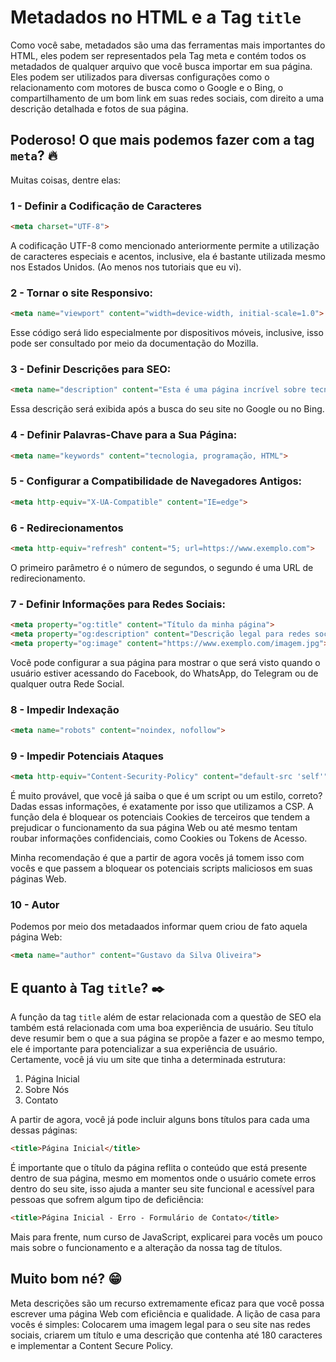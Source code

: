 # Metadados no HTML e a Tag `title`

Como você sabe, metadados são uma das ferramentas mais importantes do HTML, eles podem ser representados pela Tag meta e contém todos os metadados de qualquer arquivo que você busca importar em sua página. Eles podem ser utilizados para diversas configurações como o relacionamento com motores de busca como o Google e o Bing, o compartilhamento de um bom link em suas redes sociais, com direito a uma descrição detalhada e fotos de sua página. 

## Poderoso! O que mais podemos fazer com a tag `meta`? 🔥

Muitas coisas, dentre elas:

### 1 - Definir a Codificação de Caracteres

``` html
<meta charset="UTF-8">
```

A codificação UTF-8 como mencionado anteriormente permite a utilização de caracteres especiais e acentos, inclusive, ela é bastante utilizada mesmo nos Estados Unidos. (Ao menos nos tutoriais que eu vi).

### 2 - Tornar o site Responsivo:

``` html
<meta name="viewport" content="width=device-width, initial-scale=1.0">
```

Esse código será lido especialmente por dispositivos móveis, inclusive, isso pode ser consultado por meio da documentação do Mozilla.

### 3 - Definir Descrições para SEO:

``` html
<meta name="description" content="Esta é uma página incrível sobre tecnologia.">
```

Essa descrição será exibida após a busca do seu site no Google ou no Bing. 

### 4 - Definir Palavras-Chave para a Sua Página:

``` html
<meta name="keywords" content="tecnologia, programação, HTML">
```

### 5 - Configurar a Compatibilidade de Navegadores Antigos:

``` html
<meta http-equiv="X-UA-Compatible" content="IE=edge">
```

### 6 - Redirecionamentos

``` html
<meta http-equiv="refresh" content="5; url=https://www.exemplo.com">
```

O primeiro parâmetro é o número de segundos, o segundo é uma URL de redirecionamento.

### 7 - Definir Informações para Redes Sociais:

``` html
<meta property="og:title" content="Título da minha página">
<meta property="og:description" content="Descrição legal para redes sociais">
<meta property="og:image" content="https://www.exemplo.com/imagem.jpg">
```

Você pode configurar a sua página para mostrar o que será visto quando o usuário estiver acessando do Facebook, do WhatsApp, do Telegram ou de qualquer outra Rede Social.

### 8 - Impedir Indexação

``` html
<meta name="robots" content="noindex, nofollow">
```

### 9 - Impedir Potenciais Ataques

``` html
<meta http-equiv="Content-Security-Policy" content="default-src 'self'">
```

É muito provável, que você já saiba o que é um script ou um estilo, correto? Dadas essas informações, é exatamente por isso que utilizamos a CSP. A função dela é bloquear os potenciais Cookies de terceiros que tendem a prejudicar o funcionamento da sua página Web ou até mesmo tentam roubar informações confidenciais, como Cookies ou Tokens de Acesso. 

Minha recomendação é que a partir de agora vocês já tomem isso com vocês e que passem a bloquear os potenciais scripts maliciosos em suas páginas Web. 

### 10 - Autor

Podemos por meio dos metadaados informar quem criou de fato aquela página Web:

``` html
<meta name="author" content="Gustavo da Silva Oliveira">
```

## E quanto à Tag `title`? ✒️

A função da tag `title` além de estar relacionada com a questão de SEO ela também está relacionada com uma boa experiência de usuário. Seu título deve resumir bem o que a sua página se propõe a fazer e ao mesmo tempo, ele é importante para potencializar a sua experiência de usuário. Certamente, você já viu um site que tinha a determinada estrutura:

1. Página Inicial
2. Sobre Nós
3. Contato

A partir de agora, você já pode incluir alguns bons títulos para cada uma dessas páginas:

``` html
<title>Página Inicial</title>
```

É importante que o título da página reflita o conteúdo que está presente dentro de sua página, mesmo em momentos onde o usuário comete erros dentro do seu site, isso ajuda a manter seu site funcional e acessível para pessoas que sofrem algum tipo de deficiência:

``` html
<title>Página Inicial - Erro - Formulário de Contato</title>
```

Mais para frente, num curso de JavaScript, explicarei para vocês um pouco mais sobre o funcionamento e a alteração da nossa tag de títulos. 

## Muito bom né? 😁

Meta descrições são um recurso extremamente eficaz para que você possa escrever uma página Web com eficiência e qualidade. A lição de casa para vocês é simples: Colocarem uma imagem legal para o seu site nas redes sociais, criarem um título e uma descrição que contenha até 180 caracteres e implementar a Content Secure Policy.